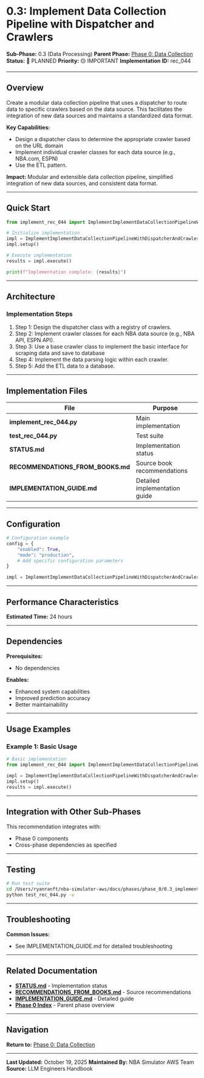 # 0.3: Implement Data Collection Pipeline with Dispatcher and Crawlers

**Sub-Phase:** 0.3 (Data Processing)
**Parent Phase:** [Phase 0: Data Collection](../PHASE_0_INDEX.md)
**Status:** 🔵 PLANNED
**Priority:** 🟡 IMPORTANT
**Implementation ID:** rec_044

---

## Overview

Create a modular data collection pipeline that uses a dispatcher to route data to specific crawlers based on the data source. This facilitates the integration of new data sources and maintains a standardized data format.

**Key Capabilities:**
- Design a dispatcher class to determine the appropriate crawler based on the URL domain
- Implement individual crawler classes for each data source (e.g., NBA.com, ESPN)
- Use the ETL pattern.

**Impact:**
Modular and extensible data collection pipeline, simplified integration of new data sources, and consistent data format.

---

## Quick Start

```python
from implement_rec_044 import ImplementImplementDataCollectionPipelineWithDispatcherAndCrawlers

# Initialize implementation
impl = ImplementImplementDataCollectionPipelineWithDispatcherAndCrawlers()
impl.setup()

# Execute implementation
results = impl.execute()

print(f"Implementation complete: {results}")
```

---

## Architecture

### Implementation Steps

1. Step 1: Design the dispatcher class with a registry of crawlers.
2. Step 2: Implement crawler classes for each NBA data source (e.g., NBA API, ESPN API).
3. Step 3: Use a base crawler class to implement the basic interface for scraping data and save to database
4. Step 4: Implement the data parsing logic within each crawler.
5. Step 5: Add the ETL data to a database.

---

## Implementation Files

| File | Purpose |
|------|---------|
| **implement_rec_044.py** | Main implementation |
| **test_rec_044.py** | Test suite |
| **STATUS.md** | Implementation status |
| **RECOMMENDATIONS_FROM_BOOKS.md** | Source book recommendations |
| **IMPLEMENTATION_GUIDE.md** | Detailed implementation guide |

---

## Configuration

```python
# Configuration example
config = {
    "enabled": True,
    "mode": "production",
    # Add specific configuration parameters
}

impl = ImplementImplementDataCollectionPipelineWithDispatcherAndCrawlers(config=config)
```

---

## Performance Characteristics

**Estimated Time:** 24 hours

---

## Dependencies

**Prerequisites:**
- No dependencies

**Enables:**
- Enhanced system capabilities
- Improved prediction accuracy
- Better maintainability

---

## Usage Examples

### Example 1: Basic Usage

```python
# Basic implementation
from implement_rec_044 import ImplementImplementDataCollectionPipelineWithDispatcherAndCrawlers

impl = ImplementImplementDataCollectionPipelineWithDispatcherAndCrawlers()
impl.setup()
results = impl.execute()
```

---

## Integration with Other Sub-Phases

This recommendation integrates with:
- Phase 0 components
- Cross-phase dependencies as specified

---

## Testing

```bash
# Run test suite
cd /Users/ryanranft/nba-simulator-aws/docs/phases/phase_0/0.3_implement_data_collection_pipeline_with_dispatcher_and_crawl
python test_rec_044.py -v
```

---

## Troubleshooting

**Common Issues:**
- See IMPLEMENTATION_GUIDE.md for detailed troubleshooting

---

## Related Documentation

- **[STATUS.md](STATUS.md)** - Implementation status
- **[RECOMMENDATIONS_FROM_BOOKS.md](RECOMMENDATIONS_FROM_BOOKS.md)** - Source recommendations
- **[IMPLEMENTATION_GUIDE.md](IMPLEMENTATION_GUIDE.md)** - Detailed guide
- **[Phase 0 Index](../PHASE_0_INDEX.md)** - Parent phase overview

---

## Navigation

**Return to:** [Phase 0: Data Collection](../PHASE_0_INDEX.md)

---

**Last Updated:** October 19, 2025
**Maintained By:** NBA Simulator AWS Team
**Source:** LLM Engineers Handbook
